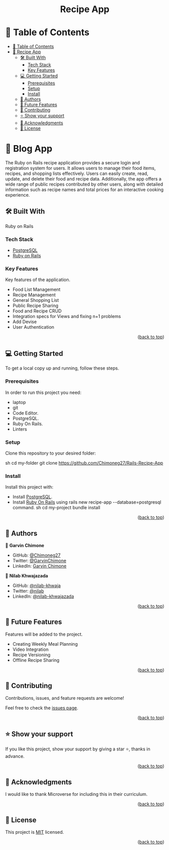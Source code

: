 
<a name="readme-top"></a>

<div align="center">

  <h1><b>Recipe App</b></h1>

</div>

<!-- TABLE OF CONTENTS -->

# 📗 Table of Contents

- [📗 Table of Contents](#-table-of-contents)
- [📖 Recipe App ](#-recipe-app-)
  - [🛠 Built With ](#-built-with-)
    - [Tech Stack ](#tech-stack-)
    - [Key Features ](#key-features-)
  - [💻 Getting Started ](#-getting-started-)
    - [Prerequisites](#prerequisites)
    - [Setup](#setup)
    - [Install](#install)
  - [👥 Authors ](#-authors-)
  - [🔭 Future Features ](#-future-features-)
  - [🤝 Contributing ](#-contributing-)
  - [⭐️ Show your support ](#️-show-your-support-)
  - [🙏 Acknowledgments ](#-acknowledgments-)
  - [📝 License ](#-license-)

<!-- PROJECT DESCRIPTION -->

# 📖 Blog App <a name="about-project"></a>

The Ruby on Rails recipe application provides a secure login and registration system for users. It allows users to manage their food items, recipes, and shopping lists effectively. Users can easily create, read, update, and delete their food and recipe data. Additionally, the app offers a wide range of public recipes contributed by other users, along with detailed information such as recipe names and total prices for an interactive cooking experience.


## 🛠 Built With <a name="built-with"></a>
Ruby on Rails

### Tech Stack <a name="tech-stack"></a>

- <a href="https://www.postgresql.org/">PostgreSQL</a>
- <a href="https://rubyonrails.org/">Ruby on Rails</a>

<!-- Features -->

### Key Features <a name="key-features"></a>

Key features of the application.

- Food List Management
- Recipe Management
- General Shopping List
- Public Recipe Sharing
- Food and Recipe CRUD
- Integration specs for Views and fixing n+1 problems
- Add Devise
- User Authentication

<p align="right">(<a href="#readme-top">back to top</a>)</p>

<!-- GETTING STARTED -->

## 💻 Getting Started <a name="getting-started"></a>

To get a local copy up and running, follow these steps.

### Prerequisites

In order to run this project you need:
- laptop
- git
- Code Editor.
- PostgreSQL.
- Ruby On Rails.
- Linters

### Setup

Clone this repository to your desired folder:

sh
  cd my-folder
  git clone https://github.com/Chimoneg27/Rails-Recipe-App
### Install

Install this project with:

- Install <a href="https://www.postgresql.org/">PostgreSQL</a>.
- Install <a href="https://rubyonrails.org/">Ruby On Rails</a> using rails new recipe-app --database=postgresql command.
sh
  cd my-project
  bundle install

<p align="right">(<a href="#readme-top">back to top</a>)</p>

<!-- AUTHORS -->

## 👥 Authors <a name="authors"></a>

👤 **Garvin Chimone**

- GitHub: [@Chimoneg27](https://github.com/Chimoneg27)
- Twitter: [@GarvinChimone](https://twitter.com/GarvinChimone)
- LinkedIn: [Garvin Chimone](https://www.linkedin.com/in/garvin-chimone-37208924a/)

👤 **Nilab Khwajazada**

- GitHub: [@nilab-khwaja](https://github.com/nilab-khwaja)
- Twitter: [@nilab](https://x.com/NilabKhwajazada?t=hEkqy2CCNFOIfGtbmD2gLA&s=35)
- LinkedIn: [@nilab-khwajazada](https://www.linkedin.com/in/nilab-khwajazada)


<p align="right">(<a href="#readme-top">back to top</a>)</p>

<!-- FUTURE FEATURES -->

## 🔭 Future Features <a name="future-features"></a>

Features will be added to the project.

- Creating Weekly Meal Planning
- Video Integration
- Recipe Versioning
- Offline Recipe Sharing

<p align="right">(<a href="#readme-top">back to top</a>)</p>

<!-- CONTRIBUTING -->

## 🤝 Contributing <a name="contributing"></a>

Contributions, issues, and feature requests are welcome!

Feel free to check the [issues page](https://github.com/Chimoneg27/Rails-Recipe-App/issues).

<p align="right">(<a href="#readme-top">back to top</a>)</p>

<!-- SUPPORT -->

## ⭐️ Show your support <a name="support"></a>

If you like this project, show your support by giving a star ⭐️, thanks in advance.

<p align="right">(<a href="#readme-top">back to top</a>)</p>

<!-- ACKNOWLEDGEMENTS -->

## 🙏 Acknowledgments <a name="acknowledgements"></a>

I would like to thank Microverse for including this in their curriculum.

<p align="right">(<a href="#readme-top">back to top</a>)</p>

<!-- LICENSE -->

## 📝 License <a name="license"></a>

This project is [MIT](/MIT.md) licensed.

<p align="right">(<a href="#readme-top">back to top</a>)</p>
